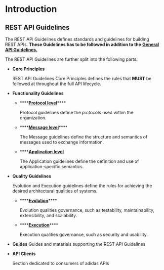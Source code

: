 # Introduction

## REST API Guidelines

The REST API Guidelines defines standards and guidelines for building REST APIs. **These Guidelines has to be followed in addition to the** [**General API Guidelines.**](../general-guidelines/general-guidelines.md)

The REST API Guidelines are further split into the following parts:

* **Core Principles**

  REST API Guidelines Core Principles defines the rules that **MUST** be followed at throughout the full API lifecycle.

* **Functionality Guidelines**
  * \*\*\*\*[**Protocol level**](protocol/)\*\*\*\*

    Protocol guidelines define the protocols used within the organization.

  * \*\*\*\*[**Message level**](message/)\*\*\*\*

    The Message guidelines define the structure and semantics of messages used to exchange information.

  * \*\*\*\*[**Application level**](application/)

    The Application guidelines define the definition and use of application-specific semantics.
* **Quality Guidelines**

  Evolution and Execution guidelines define the rules for achieving the desired architectural qualities of systems.

  * \*\*\*\*[**Evolution**](evolution/)\*\*\*\*

    Evolution qualities governance, such as testability, maintainability, extensibility, and scalability.

  * \*\*\*\*[**Execution**](execution/)\*\*\*\*

    Execution qualities governance, such as security and usability.

* **Guides** Guides and materials supporting the REST API Guidelines
* **API Clients**

  Section dedicated to consumers of adidas APIs

